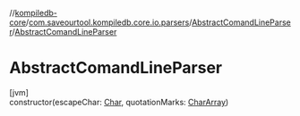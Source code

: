 //[kompiledb-core](../../../index.md)/[com.saveourtool.kompiledb.core.io.parsers](../index.md)/[AbstractComandLineParser](index.md)/[AbstractComandLineParser](-abstract-comand-line-parser.md)

# AbstractComandLineParser

[jvm]\
constructor(escapeChar: [Char](https://kotlinlang.org/api/latest/jvm/stdlib/kotlin/-char/index.html), quotationMarks: [CharArray](https://kotlinlang.org/api/latest/jvm/stdlib/kotlin/-char-array/index.html))
